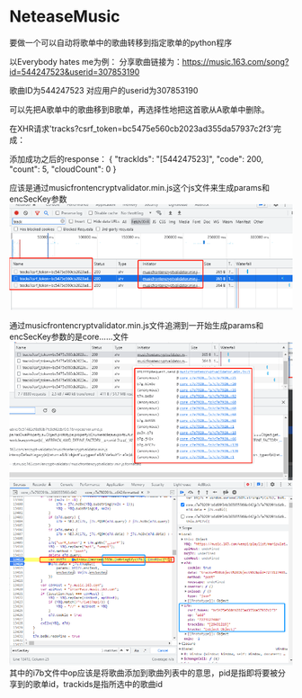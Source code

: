 # NeteaseMusic

要做一个可以自动将歌单中的歌曲转移到指定歌单的python程序


以Everybody hates me为例：
分享歌曲链接为：https://music.163.com/song?id=544247523&userid=307853190

歌曲ID为544247523
对应用户的userid为307853190


可以先把A歌单中的歌曲移到B歌单，再选择性地把这首歌从A歌单中删除。

在XHR请求'tracks?csrf_token=bc5475e560cb2023ad355da57937c2f3'完成：

添加成功之后的response：
{
  "trackIds": "[544247523]",
  "code": 200,
  "count": 5,
  "cloudCount": 0
}

应该是通过musicfrontencryptvalidator.min.js这个js文件来生成params和encSecKey参数
![转歌单xhr的来源musicfrontencryptvalidator.png](img.png)


通过musicfrontencryptvalidator.min.js文件追溯到一开始生成params和encSecKey参数的是core......文件
![img_2.png](img_2.png)
![img_1.png](img_1.png)
其中的i7b文件中op应该是将歌曲添加到歌曲列表中的意思，pid是指即将要被分享到的歌单id，trackids是指所选中的歌曲id
